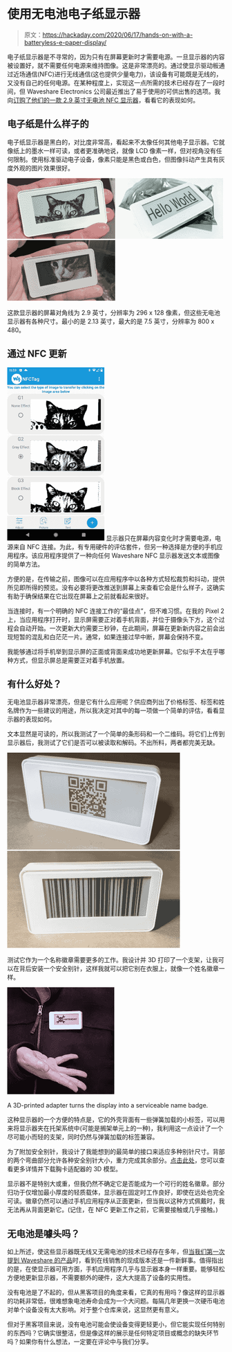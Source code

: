 # 使用无电池电子纸显示器

> 原文：<https://hackaday.com/2020/06/17/hands-on-with-a-batteryless-e-paper-display/>

电子纸显示器是不寻常的，因为只有在屏幕更新时才需要电源。一旦显示器的内容被设置好，就不需要任何电源来维持图像。这是非常漂亮的。通过使显示驱动板通过近场通信(NFC)进行无线通信(这也提供少量电力)，该设备有可能既是无线的，又没有自己的任何电源。在某种程度上，实现这一点所需的技术已经存在了一段时间，但 Waveshare Electronics 公司最近推出了易于使用的可供出售的选项。我向[订购了他们的一款 2.9 英寸无电池 NFC 显示器](https://www.waveshare.com/product/2.9inch-nfc-powered-e-paper.htm)，看看它的表现如何。

## 电子纸是什么样子的

电子纸显示器是黑白的，对比度非常高，看起来不太像任何其他电子显示器。它就像纸上的墨水一样可读，或者更准确地说，就像 LCD 像素一样，但对视角没有任何限制。使用标准驱动电子设备，像素只能是黑色或白色，但图像抖动产生具有灰度外观的图片效果很好。

[![](img/1885af3818f93b9e7908dfec2a611fd6.png)](https://hackaday.com/2020/06/17/hands-on-with-a-batteryless-e-paper-display/img_20200526_005906/)[![](img/76f3b5cc44b835245e6ee99edafc7204.png)](https://hackaday.com/2020/06/17/hands-on-with-a-batteryless-e-paper-display/nfc-example-1/)[![](img/dbd9b8d3181195e80a79275c446f1441.png)](https://hackaday.com/2020/06/17/hands-on-with-a-batteryless-e-paper-display/nfc-example-2/)

这款显示器的屏幕对角线为 2.9 英寸，分辨率为 296 x 128 像素，但这些无电池显示器有各种尺寸。最小的是 2.13 英寸，最大的是 7.5 英寸，分辨率为 800 x 480。

## 通过 NFC 更新

[![](img/fbec7a3d908c441f6ca099381dd1d72f.png)](https://hackaday.com/wp-content/uploads/2020/06/Waveshare-NFC-app-screenshot.png) 显示器只在屏幕内容变化时才需要电源，电源来自 NFC 连接。为此，有专用硬件的评估套件，但另一种选择是方便的手机应用程序。该应用程序提供了一种向任何 Waveshare NFC 显示器发送文本或图像的简单方法。

方便的是，在传输之前，图像可以在应用程序中以各种方式轻松裁剪和抖动，提供所见即所得的预览。没有必要将更改推送到屏幕上来查看它会是什么样子，这确实有助于确保结果在它出现在屏幕上之前就看起来很好。

当连接时，有一个明确的 NFC 连接工作的“最佳点”，但不难习惯。在我的 Pixel 2 上，当应用程序打开时，显示屏需要正对着手机背面，并位于摄像头下方，这个过程会自动开始。一次更新大约需要三秒钟，在此期间，屏幕在更新新内容之前会出现短暂的混乱和白茫茫一片。通常，如果连接过早中断，屏幕会保持不变。

我能够通过将手机举到显示屏的正面或背面来成功地更新屏幕。它似乎不太在乎哪种方式，但显示屏总是需要正对着手机放置。

## 有什么好处？

无电池显示器非常漂亮，但是它有什么应用呢？供应商列出了价格标签、标签和姓名牌作为一些建议的用途，所以我决定对其中的每一项做一个简单的评估，看看显示器的表现如何。

文本显然是可读的，所以我测试了一个简单的条形码和一个二维码。将它们上传到显示器后，我测试了它们是否可以被读取和解码。不出所料，两者都完美无缺。

[![](img/1bbc2577390fdeec1e153f2d908f86b5.png)](https://hackaday.com/2020/06/17/hands-on-with-a-batteryless-e-paper-display/img_20200521_124815/)[![](img/31331242f953b48f6a5dcf77ad998e18.png)](https://hackaday.com/2020/06/17/hands-on-with-a-batteryless-e-paper-display/numbers-2/)

测试它作为一个名称徽章需要更多的工作。我设计并 3D 打印了一个支架，让我可以在背后安装一个安全别针，这样我就可以把它别在衣服上，就像一个姓名徽章一样。

![](img/78829d53923c4fd7e360ff32431c109f.png)

A 3D-printed adapter turns the display into a serviceable name badge.

这种显示器的一个方便的特点是，它的外壳背面有一些弹簧加载的小标签，可以用来将显示器夹在托架系统中(可能是搁架单元上的一种)，我利用这一点设计了一个尽可能小而轻的支架，同时仍然与弹簧加载的标签兼容。

为了附加安全别针，我设计了我能想到的最简单的接口来适应多种别针尺寸。背部的两个弯曲部分允许各种安全别针大小，重力完成其余部分。[点击此处](https://github.com/DPHAD/NFC-e-paper-display)，您可以查看更多详情并下载胸卡适配器的 3D 模型。

显示器不是特别大或重，但我仍然不确定它是否能成为一个可行的姓名徽章。部分归功于仅增加最小厚度的轻质载体，显示器在固定时工作良好，即使在远处也完全可读。徽章仍然可以通过手机应用程序从正面更新，但当我以这种方式佩戴时，我无法再从背面更新它。(记住，在 NFC 更新工作之前，它需要接触或几乎接触。)

## 无电池是噱头吗？

如上所述，使这些显示器既无线又无需电池的技术已经存在多年，但[当我们第一次提到 Waveshare 的产品](https://hackaday.com/2020/03/22/new-part-day-battery-less-nfc-e-paper-display/)时，看到在线销售的现成版本还是一件新鲜事。值得指出的是，在使显示器可用方面，手机应用程序几乎与显示器本身一样重要。能够轻松方便地更新显示器，不需要额外的硬件，这大大提高了设备的实用性。

没有电池是了不起的，但从黑客项目的角度来看，它真的有用吗？像这样的显示器的功耗非常低，很难想象电池寿命会成为一个大问题。每隔几年更换一次硬币电池对单个设备没有太大影响。对于整个仓库来说，这显然更有意义。

但对于黑客项目来说，没有电池可能会使设备变得更轻更小，但它能实现任何特别的东西吗？它确实很整洁，但是像这样的展示是任何特定项目或概念的缺失环节吗？如果你有什么想法，一定要在评论中与我们分享。